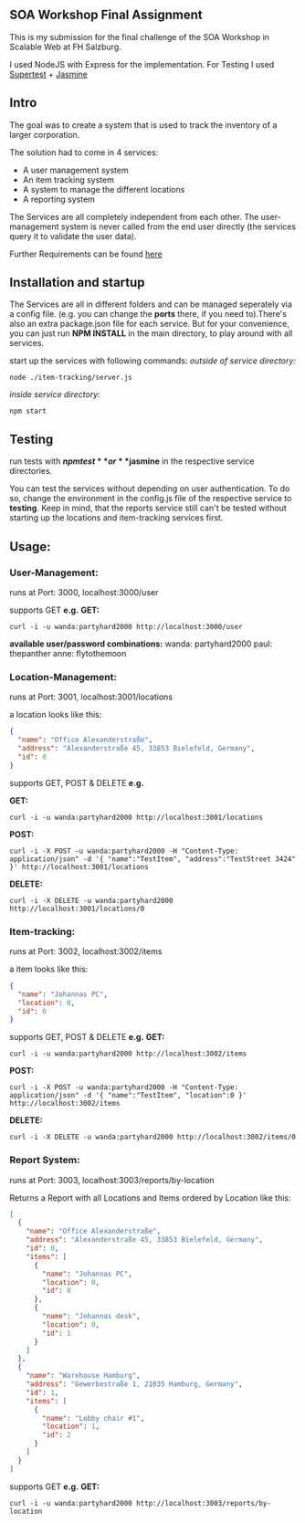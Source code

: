 ## SOA Workshop Final Assignment

This is my submission for the final challenge of the SOA Workshop in Scalable Web at FH Salzburg.

I used NodeJS with Express for the implementation.
For Testing I used [Supertest](https://github.com/visionmedia/supertest) + [Jasmine](https://github.com/jasmine/jasmine)

## Intro
The goal was to create a system that is used to track the inventory of a larger corporation.

The solution had to come in 4 services:

* A user management system
* An item tracking system
* A system to manage the different locations
* A reporting system

The Services are all completely independent from each other. The user-management system is never called from the end user directly (the services query it to validate the user data).

Further Requirements can be found
[here](https://github.com/nesQuick/2015-salzburg-soa-workshop/tree/master/challenges/final)

## Installation and startup

The Services are all in different folders and can be managed seperately via a config file. (e.g. you can change the **ports** there, if you need to).There's also an extra package.json file for each service.
But for your convenience, you can just run **NPM INSTALL** in the main directory, to play around with all services.

start up the services with following commands:
*outside of service directory:*
```
node ./item-tracking/server.js
```

*inside service directory:*
```
npm start
```

## Testing

run tests with **$npm test** or **$jasmine** in the respective service directories.

You can test the services without depending on user authentication. To do so, change the environment in the config.js file of the respective service to **testing**. Keep in mind, that the reports service still can't be tested without starting up the locations and item-tracking services first.

## Usage:

### User-Management:
runs at Port: 3000, localhost:3000/user

supports GET **e.g.**
**GET:**
```
curl -i -u wanda:partyhard2000 http://localhost:3000/user
```

**available user/password combinations:**
wanda: partyhard2000
paul: thepanther
anne: flytothemoon

### Location-Management:
runs at Port: 3001, localhost:3001/locations

a location looks like this:

```json
{
  "name": "Office Alexanderstraße",
  "address": "Alexanderstraße 45, 33853 Bielefeld, Germany",
  "id": 0
}
```

supports GET, POST & DELETE **e.g.**

**GET:**
```
curl -i -u wanda:partyhard2000 http://localhost:3001/locations
```
**POST:**
```
curl -i -X POST -u wanda:partyhard2000 -H "Content-Type: application/json" -d '{ "name":"TestItem", "address":"TestStreet 3424" }' http://localhost:3001/locations
```
**DELETE:**
```
curl -i -X DELETE -u wanda:partyhard2000 http://localhost:3001/locations/0
```
### Item-tracking:
runs at Port: 3002, localhost:3002/items

a item looks like this:

```json
{
  "name": "Johannas PC",
  "location": 0,
  "id": 0
}
```

supports GET, POST & DELETE **e.g.**
**GET:**
```
curl -i -u wanda:partyhard2000 http://localhost:3002/items
```
**POST:**
```
curl -i -X POST -u wanda:partyhard2000 -H "Content-Type: application/json" -d '{ "name":"TestItem", "location":0 }' http://localhost:3002/items
```
**DELETE:**
```
curl -i -X DELETE -u wanda:partyhard2000 http://localhost:3002/items/0
```

### Report System:
runs at Port: 3003, localhost:3003/reports/by-location

Returns a Report with all Locations and Items ordered by Location like this:

```json
[
  {
    "name": "Office Alexanderstraße",
    "address": "Alexanderstraße 45, 33853 Bielefeld, Germany",
    "id": 0,
    "items": [
      {
        "name": "Johannas PC",
        "location": 0,
        "id": 0
      },
      {
        "name": "Johannas desk",
        "location": 0,
        "id": 1
      }
    ]
  },
  {
    "name": "Warehouse Hamburg",
    "address": "Gewerbestraße 1, 21035 Hamburg, Germany",
    "id": 1,
    "items": [
      {
        "name": "Lobby chair #1",
        "location": 1,
        "id": 2
      }
    ]
  }
]
```

supports GET **e.g.**
**GET:**
```
curl -i -u wanda:partyhard2000 http://localhost:3003/reports/by-location
```
